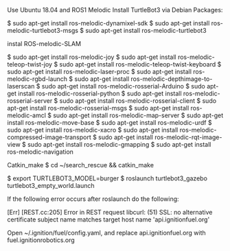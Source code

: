 Use Ubuntu 18.04 and ROS1 Melodic
Install TurtleBot3 via Debian Packages:

$ sudo apt-get install ros-melodic-dynamixel-sdk
$ sudo apt-get install ros-melodic-turtlebot3-msgs
$ sudo apt-get install ros-melodic-turtlebot3

instal ROS-melodic-SLAM

$ sudo apt-get install ros-melodic-joy 
$ sudo apt-get install ros-melodic-teleop-twist-joy
$ sudo apt-get install ros-melodic-teleop-twist-keyboard
$ sudo apt-get install ros-melodic-laser-proc
$ sudo apt-get install ros-melodic-rgbd-launch
$ sudo apt-get install ros-melodic-depthimage-to-laserscan
$ sudo apt-get install ros-melodic-rosserial-Arduino
$ sudo apt-get install ros-melodic-rosserial-python
$ sudo apt-get install ros-melodic-rosserial-server
$ sudo apt-get install ros-melodic-rosserial-client
$ sudo apt-get install ros-melodic-rosserial-msgs
$ sudo apt-get install ros-melodic-amcl
$ sudo apt-get install ros-melodic-map-server
$ sudo apt-get install ros-melodic-move-base
$ sudo apt-get install ros-melodic-urdf
$ sudo apt-get install ros-melodic-xacro
$ sudo apt-get install ros-melodic-compressed-image-transport
$ sudo apt-get install ros-melodic-rqt-image-view
$ sudo apt-get install ros-melodic-gmapping
$ sudo apt-get install ros-melodic-navigation


Catkin_make
$ cd ~/search_rescue && catkin_make


$ export TURTLEBOT3_MODEL=burger
$ roslaunch turtlebot3_gazebo turtlebot3_empty_world.launch

If the following error occurs after roslaunch do the following:

[Err] [REST.cc:205] Error in REST request
libcurl: (51) SSL: no alternative certificate subject name matches target host name 'api.ignitionfuel.org'

Open ~/.ignition/fuel/config.yaml, and replace api.ignitionfuel.org with fuel.ignitionrobotics.org
